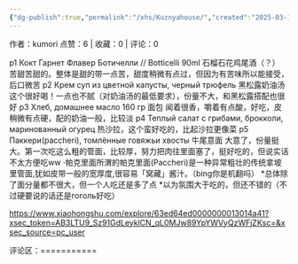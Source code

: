 ```yaml
---
{"dg-publish":true,"permalink":"/xhs/Kuznyahouse/","created":"2025-03-17T22:33:23.584+08:00","updated":"2025-03-17T22:33:23.585+08:00"}
---
```


作者：kumori
点赞：6   |   收藏：0   |   评论：0

p1 Кокт Гарнет Флавер Ботичелли
// Botticelli 90ml 石榴石花鸡尾酒（？） 苦甜苦甜的。整体是甜的带一点苦，甜度稍微有点过，但因为有苦味所以能接受，后口微苦
p2 Крем суп из цветной капусты, черный трюфель 黑松露奶油汤 这个很好喝！一点也不腻（对奶油汤的最低要求），份量不大，和黑松露搭配也很好
p3 Хлеб, домашнее масло 160 гр 面包 闻着很香，嚼着有点酸，好吃，皮稍微有点硬，配的奶油一般，比较淡
p4 Теплый салат с грибами, брокколи, маринованный огурец 热沙拉，这个蛮好吃的，比起沙拉更像菜
p5 Паккери(paccheri), томлённые говяжьи хвосты 牛尾意面 大意了，份量挺大。第一次吃这么粗的管面，比较厚，努力把肉往里面塞了，挺好吃的，但说实话不太方便吃ww
·帕克里面所渭的帕克里面(Paccheri)是一种异常粗壮的传统拿坡里管面,犹如皮带一般的宽厚度,很容易「窝藏」酱汁。（bing你是机翻吗）
*总体除了面分量都不很大，但一个人吃还是多了点
*以为氛围大于吃的，但还不错的（不过硬要说的话还是гоголь好吃）

https://www.xiaohongshu.com/explore/63ed64ed0000000013014a41?xsec_token=AB3LTU9_Sz91GdLeyklCN_qL0MJw89YpYWVyQzWFjZKsc=&xsec_source=pc_user

评论区：===========

